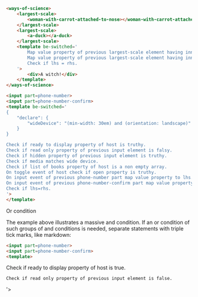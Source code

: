 

```html
<ways-of-science>
    <largest-scale>
        <woman-with-carrot-attached-to-nose></woman-with-carrot-attached-to-nose>
    </largest-scale>
    <largest-scale>
        <a-duck></a-duck>
    </largest-scale>
    <template be-switched='
        Map value property of previous largest-scale element having inner woman-with-carrot-attached-to-nose element to lhs.
        Map value property of previous largest-scale element having inner a-duck element to rhs.
        Check if lhs = rhs.
    '>
        <div>A witch!</div>
    </template>
</ways-of-science>
```

```html
<input part=phone-number>
<input part=phone-number-confirm>
<template be-switched='
{
    "declare": {
        "wideDevice": "(min-width: 30em) and (orientation: landscape)"
    }
}

Check if ready to display property of host is truthy.
Check if read only property of previous input element is falsy.
Check if hidden property of previous input element is truthy.
Check if media matches wide device.
Check if list of books property of host is a non empty array.
On toggle event of host check if open property is truthy.
On input event of previous phone-number part map value property to lhs.
On input event of previous phone-number-confirm part map value property to rhs.
Check if lhs=rhs.
'>
</template>
```

Or condition

The example above illustrates a massive and condition.  If an or condition of such groups of and conditions is needed, separate statements with triple tick marks, like markdown:

```html
<input part=phone-number>
<input part=phone-number-confirm>
<template>
```
Check if ready to display property of host is true.
```
Check if read only property of previous input element is false.
```
'>
</template>
```




